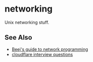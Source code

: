 # networking
Unix networking stuff.

## See Also
- [Beej's guide to network programming](http://beej.us/guide/bgnet/output/html/singlepage/bgnet.html)
- [cloudflare interview questions](https://blog.cloudflare.com/cloudflare-interview-questions/)
